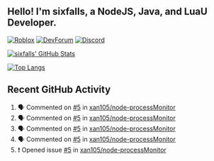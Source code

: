 ## Hello! I'm sixfalls, a NodeJS, Java, and LuaU Developer.

[![Roblox](https://img.shields.io/badge/dynamic/json?color=red&label=Roblox&query=count&suffix=%20Followers&url=https%3A%2F%2Ffriends.roblox.com%2Fv1%2Fusers%2F193632792%2Ffollowers%2Fcount&style=for-the-badge&logo=Roblox)](https://www.roblox.com/users/193632792/profile)
[![DevForum](https://img.shields.io/badge/dynamic/json?color=9cf&label=DevForum&query=user.profile_view_count&suffix=%20Views&url=https%3A%2F%2Fdevforum.roblox.com%2Fu%2Fsixfalls.json&style=for-the-badge&logo=Roblox)](https://devforum.roblox.com/u/sixfalls/summary)
[![Discord](https://img.shields.io/badge/Discord-Profile-blue?style=for-the-badge&logo=Discord&logoColor=white)](https://discord.com/users/303173495918034945)

[![sixfalls' GitHub Stats](https://github-readme-stats.vercel.app/api?username=6ixfalls&theme=github_dark&hide_border=true)](https://github.com/anuraghazra/github-readme-stats)

[![Top Langs](https://github-readme-stats.vercel.app/api/top-langs/?username=6ixfalls&theme=github_dark&hide_border=true)](https://github.com/anuraghazra/github-readme-stats)

## Recent GitHub Activity
<!--START_SECTION:activity-->
1. 🗣 Commented on [#5](https://github.com/xan105/node-processMonitor/issues/5) in [xan105/node-processMonitor](https://github.com/xan105/node-processMonitor)
2. 🗣 Commented on [#5](https://github.com/xan105/node-processMonitor/issues/5) in [xan105/node-processMonitor](https://github.com/xan105/node-processMonitor)
3. 🗣 Commented on [#5](https://github.com/xan105/node-processMonitor/issues/5) in [xan105/node-processMonitor](https://github.com/xan105/node-processMonitor)
4. 🗣 Commented on [#5](https://github.com/xan105/node-processMonitor/issues/5) in [xan105/node-processMonitor](https://github.com/xan105/node-processMonitor)
5. ❗️ Opened issue [#5](https://github.com/xan105/node-processMonitor/issues/5) in [xan105/node-processMonitor](https://github.com/xan105/node-processMonitor)
<!--END_SECTION:activity-->

